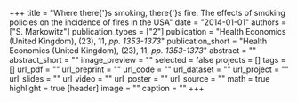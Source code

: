 +++
title = "Where there{'}s smoking, there{'}s fire: The effects of smoking policies on the incidence of fires in the USA"
date = "2014-01-01"
authors = ["S. Markowitz"]
publication_types = ["2"]
publication = "Health Economics (United Kingdom), (23), 11, _pp. 1353-1373_"
publication_short = "Health Economics (United Kingdom), (23), 11, _pp. 1353-1373_"
abstract = ""
abstract_short = ""
image_preview = ""
selected = false
projects = []
tags = []
url_pdf = ""
url_preprint = ""
url_code = ""
url_dataset = ""
url_project = ""
url_slides = ""
url_video = ""
url_poster = ""
url_source = ""
math = true
highlight = true
[header]
image = ""
caption = ""
+++
